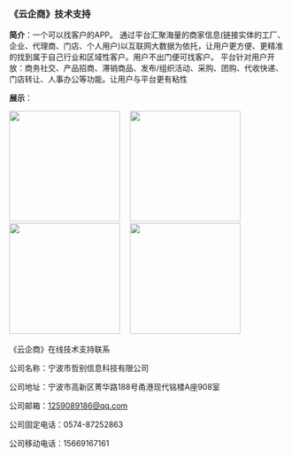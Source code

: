 ### 《云企商》技术支持

**简介**：一个可以找客户的APP。
通过平台汇聚海量的商家信息(链接实体的工厂、企业、代理商、门店、个人用户)以互联网大数据为依托，让用户更方便、更精准的找到属于自己行业和区域性客户。用户不出门便可找客户。
平台针对用户开放：商务社交、产品招商、滞销商品、发布/组织活动、采购、团购、代收快递、门店转让、人事办公等功能。让用户与平台更有粘性

**展示**：

<img width="200" src="https://img-blog.csdnimg.cn/20191226183106501.png" />&emsp;
<img width="200" src="https://img-blog.csdnimg.cn/20191226184912420.png" />
<img width="200" src="https://img-blog.csdnimg.cn/20191226184936844.png" />&emsp;
<img width="200" src="https://img-blog.csdnimg.cn/20191226184956448.png" />



《云企商》在线技术支持联系

公司名称：宁波市哲别信息科技有限公司

公司地址：宁波市高新区菁华路188号甬港现代铭楼A座908室

公司邮箱：1259089186@qq.com

公司固定电话：0574-87252863

公司移动电话：15669167161  
